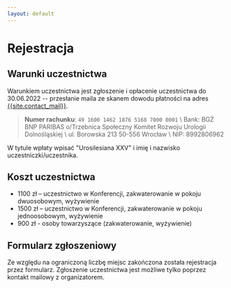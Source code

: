 ```yaml
---
layout: default
---
```

Rejestracja
===

Warunki uczestnictwa
---
Warunkiem uczestnictwa jest zgłoszenie i opłacenie uczestnictwa do 30.06.2022 -- przesłanie maila ze
skanem dowodu płatności na adres [{{site.contact_mail}}](mailto:{{site.contact_mail}}).

> **Numer rachunku**: `49 1600 1462 1876 5168 7000 0001` \\
> Bank: BGŻ BNP PARIBAS o/Trzebnica
> Społeczny Komitet Rozwoju Urologii Dolnośląskiej \\
> ul. Borowska 213 50-556 Wrocław \\
> NIP: 8992806962

W tytule wpłaty wpisać "Urosilesiana XXV" i imię i nazwisko uczestniczki/uczestnika.
			
Koszt uczestnictwa
---
* 1100 zł – uczestnictwo w Konferencji, zakwaterowanie w pokoju dwuosobowym, wyżywienie
* 1500 zł – uczestnictwo w Konferencji, zakwaterowanie w pokoju jednoosobowym, wyżywienie
* 900 zł - osoby towarzyszące (zakwaterowanie, wyżywienie)

Formularz zgłoszeniowy
---
Ze względu na ograniczoną liczbę miejsc zakończona została rejestracja przez formularz. Zgłoszenie uczestnictwa jest możliwe tylko poprzez kontakt mailowy z organizatorem.